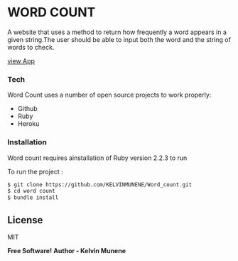 # WORD COUNT
A website that uses a method to return how frequently a word appears in a given string.The user should be able to  input both the word and the string of words to check.

[view App](https://dashboard.heroku.com/apps/safe-ridge-45415)

### Tech

Word Count uses a number of open source projects to work properly:

* Github
* Ruby
* Heroku



### Installation


Word count requires ainstallation of Ruby version 2.2.3 to run

To run the project :

```sh
$ git clone https://github.com/KELVINMUNENE/Word_count.git
$ cd word count
$ bundle install


```

License
----

MIT


**Free Software!**
**Author - Kelvin Munene**
